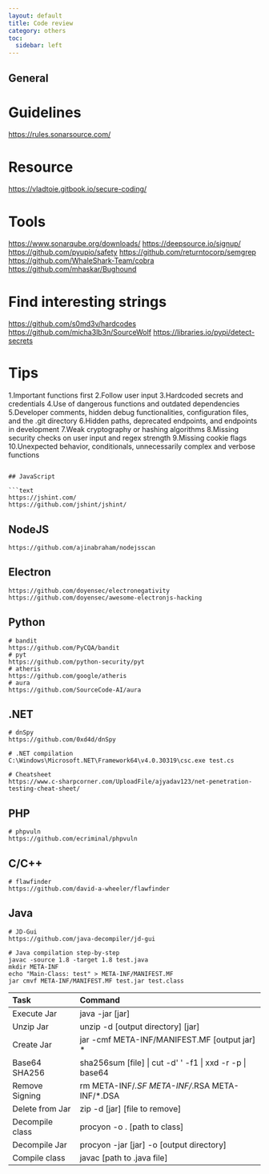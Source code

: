 ```yaml
---
layout: default
title: Code review
category: others
toc:
  sidebar: left
---
```


## General

# Guidelines

https://rules.sonarsource.com/

# Resource

https://vladtoie.gitbook.io/secure-coding/

# Tools

https://www.sonarqube.org/downloads/
https://deepsource.io/signup/
https://github.com/pyupio/safety
https://github.com/returntocorp/semgrep
https://github.com/WhaleShark-Team/cobra
https://github.com/mhaskar/Bughound

# Find interesting strings

https://github.com/s0md3v/hardcodes
https://github.com/micha3lb3n/SourceWolf
https://libraries.io/pypi/detect-secrets

# Tips

1.Important functions first
2.Follow user input
3.Hardcoded secrets and credentials
4.Use of dangerous functions and outdated dependencies
5.Developer comments, hidden debug functionalities, configuration files, and the .git directory
6.Hidden paths, deprecated endpoints, and endpoints in development
7.Weak cryptography or hashing algorithms
8.Missing security checks on user input and regex strength
9.Missing cookie flags
10.Unexpected behavior, conditionals, unnecessarily complex and verbose functions

````

## JavaScript

```text
https://jshint.com/
https://github.com/jshint/jshint/
````

## NodeJS

```text
https://github.com/ajinabraham/nodejsscan
```

## Electron

```text
https://github.com/doyensec/electronegativity
https://github.com/doyensec/awesome-electronjs-hacking
```

## Python

```text
# bandit
https://github.com/PyCQA/bandit
# pyt
https://github.com/python-security/pyt
# atheris
https://github.com/google/atheris
# aura
https://github.com/SourceCode-AI/aura
```

## .NET

```text
# dnSpy
https://github.com/0xd4d/dnSpy

# .NET compilation
C:\Windows\Microsoft.NET\Framework64\v4.0.30319\csc.exe test.cs

# Cheatsheet
https://www.c-sharpcorner.com/UploadFile/ajyadav123/net-penetration-testing-cheat-sheet/
```

## PHP

```text
# phpvuln
https://github.com/ecriminal/phpvuln
```

## C/C++

```text
# flawfinder
https://github.com/david-a-wheeler/flawfinder
```

## Java

```text
# JD-Gui
https://github.com/java-decompiler/jd-gui

# Java compilation step-by-step
javac -source 1.8 -target 1.8 test.java
mkdir META-INF
echo "Main-Class: test" > META-INF/MANIFEST.MF
jar cmvf META-INF/MANIFEST.MF test.jar test.class
```

| Task            | Command                                                    |
| :-------------- | :--------------------------------------------------------- |
| Execute Jar     | java -jar \[jar\]                                          |
| Unzip Jar       | unzip -d \[output directory\] \[jar\]                      |
| Create Jar      | jar -cmf META-INF/MANIFEST.MF \[output jar\] \*            |
| Base64 SHA256   | sha256sum \[file\] \| cut -d' ' -f1 \| xxd -r -p \| base64 |
| Remove Signing  | rm META-INF/_.SF META-INF/_.RSA META-INF/\*.DSA            |
| Delete from Jar | zip -d \[jar\] \[file to remove\]                          |
| Decompile class | procyon -o . \[path to class\]                             |
| Decompile Jar   | procyon -jar \[jar\] -o \[output directory\]               |
| Compile class   | javac \[path to .java file\]                               |
